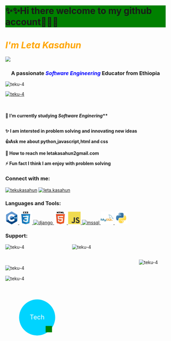 <h1 style="background-color:green;text-alignment:center"> ✨✨Hi there welcome to my github account👋🤳🤳</h1>
<h1 align="center;"><em style="color:orange">     I'm Leta Kasahun</em></h1>
<p><img src="https://media3.giphy.com/media/v1.Y2lkPTc5MGI3NjExcGl0ajMyeHhpbHVmcGR0YnNpbzRtN2I5d2djemlsNW1td2ZqaXdjYiZlcD12MV9pbnRlcm5hbF9naWZfYnlfaWQmY3Q9Zw/4fY72hUwWM5pAjvQAc/giphy.webp"></p>
<h3 align="center">A passionate <em style="color:blue">Software Engineering</em> Educator from Ethiopia</h3>

<p align="left"> <img src="https://komarev.com/ghpvc/?username=teku-4&label=Profile%20views&color=0e75b6&style=flat" alt="teku-4" /> </p>

<p align="left"> <a href="https://github.com/ryo-ma/github-profile-trophy"><img src="https://github-profile-trophy.vercel.app/?username=teku-4" alt="teku-4" /></a> </p>

<p align="left"> <a href="https://twitter.com/" target="blank"><img src="https://img.shields.io/twitter/follow/?logo=twitter&style=for-the-badge" alt="" /></a> </p>

<h4>
  🌱 I’m currently studying<em><marked> Software Enginering</marked></em>**<br><br>
  

  ✨ I am intersted in problem solving and innovating new ideas<br>
 
  👍Ask me about **python,javascript,html and css**<br>

  🌹 How to reach me **letakasahun2gmail.com**<br>

⚡ Fun fact **I think I am enjoy with problem solving**</h4>

<h3 align="left">Connect with me:</h3>
<p align="left">
<a href="https://linkedin.com/in/tekukasahun" target="blank"><img align="center" src="https://raw.githubusercontent.com/rahuldkjain/github-profile-readme-generator/master/src/images/icons/Social/linked-in-alt.svg" alt="tekukasahun" height="30" width="40" /></a>
<a href="https://instagram.com/leta.kasahun" target="blank"><img align="center" src="https://raw.githubusercontent.com/rahuldkjain/github-profile-readme-generator/master/src/images/icons/Social/instagram.svg" alt="leta.kasahun" height="30" width="40" /></a>
</p>

<h3 align="left">Languages and Tools:</h3>
<p align="left"> <a href="https://www.w3schools.com/cpp/" target="_blank" rel="noreferrer"> <img src="https://raw.githubusercontent.com/devicons/devicon/master/icons/cplusplus/cplusplus-original.svg" alt="cplusplus" width="40" height="40"/> </a>     <a href="https://www.w3schools.com/css/" target="_blank" rel="noreferrer"> <img src="https://raw.githubusercontent.com/devicons/devicon/master/icons/css3/css3-original-wordmark.svg" alt="css3" width="40" height="40"/> </a>    <a href="https://www.djangoproject.com/" target="_blank" rel="noreferrer">   <img src="https://cdn.worldvectorlogo.com/logos/django.svg" alt="django" width="40" height="40"/> </a>   <a href="https://www.w3.org/html/" target="_blank" rel="noreferrer"> <img src="https://raw.githubusercontent.com/devicons/devicon/master/icons/html5/html5-original-wordmark.svg" alt="html5" width="40" height="40"/> </a> <a href="https://developer.mozilla.org/en-US/docs/Web/JavaScript" target="_blank" rel="noreferrer">  <img src="https://raw.githubusercontent.com/devicons/devicon/master/icons/javascript/javascript-original.svg" alt="javascript" width="40" height="40"/> </a>   <a href="https://www.microsoft.com/en-us/sql-server" target="_blank" rel="noreferrer"> <img src="https://www.svgrepo.com/show/303229/microsoft-sql-server-logo.svg" alt="mssql" width="40" height="40"/> </a>   <a href="https://www.mysql.com/" target="_blank" rel="noreferrer"> <img src="https://raw.githubusercontent.com/devicons/devicon/master/icons/mysql/mysql-original-wordmark.svg" alt="mysql" width="40" height="40"/> </a>   <a href="https://www.python.org" target="_blank" rel="noreferrer"> <img src="https://raw.githubusercontent.com/devicons/devicon/master/icons/python/python-original.svg" alt="python" width="40" height="40"/> </a> </p>

<h3 align="left">Support:</h3>
<p><a href="https://www.buymeacoffee.com/teku-4"> <img align="left" src="https://cdn.buymeacoffee.com/buttons/v2/default-yellow.png" height="50" width="210" alt="teku-4" /></a><a href="https://ko-fi.com/teku-4"> <img align="left" src="https://cdn.ko-fi.com/cdn/kofi3.png?v=3" height="50" width="210" alt="teku-4" /></a></p><br><br>

<p><img align="left" src="https://github-readme-stats.vercel.app/api/top-langs?username=teku-4&show_icons=true&locale=en&layout=compact" alt="teku-4" /></p>

<p>&nbsp;<img align="center" src="https://github-readme-stats.vercel.app/api?username=teku-4&show_icons=true&locale=en" alt="teku-4" /></p>

<p><img align="center" src="https://github-readme-streak-stats.herokuapp.com/?user=teku-4&" alt="teku-4" /></p>
<svg width="200" height="200" viewBox="0 0 200 200" xmlns="http://www.w3.org/2000/svg">
  <circle cx="100" cy="100" r="40" fill="blue">
    <animate attributeName="r" from="40" to="60" dur="0.5s" begin="0s" repeatCount="indefinite" />
    <animate attributeName="fill" from="blue" to="cyan" dur="0.5s" begin="0s" repeatCount="indefinite" />
  </circle>
  <rect x="90" y="90" width="20" height="20" fill="green">
    <animate attributeName="x" from="90" to="130" dur="1s" begin="0s" repeatCount="indefinite" />
    <animate attributeName="y" from="90" to="130" dur="1s" begin="0s" repeatCount="indefinite" />
  </rect>
  <text x="50%" y="50%" text-anchor="middle" fill="white" font-size="20" dy=".3em">Tech</text>
</svg>



<!--
**teku-4/teku-4** is a ✨ _special_ ✨ repository because its `README.md` (this file) appears on your GitHub profile.

Here are some ideas to get you started:

- 🔭 I’m currently working on ...
- 🌱 I’m currently learning ...
- 👯 I’m looking to collaborate on ...
- 🤔 I’m looking for help with ...
- 💬 Ask me about ...
- 📫 How to reach me: ...
- 😄 Pronouns: ...
- ⚡ Fun fact: ...
-->
